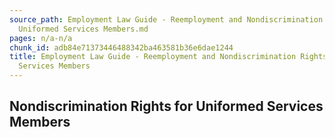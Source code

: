 ```yaml
---
source_path: Employment Law Guide - Reemployment and Nondiscrimination Rights for
  Uniformed Services Members.md
pages: n/a-n/a
chunk_id: adb84e71373446488342ba463581b36e6dae1244
title: Employment Law Guide - Reemployment and Nondiscrimination Rights for Uniformed
  Services Members
---
```

## Nondiscrimination Rights for Uniformed Services Members
